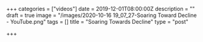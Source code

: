 +++
categories = ["videos"]
date = 2019-12-01T08:00:00Z
description = ""
draft = true
image = "/images/2020-10-16 19_07_27-Soaring Toward Decline - YouTube.png"
tags = []
title = "Soaring Towards Decline"
type = "post"

+++
